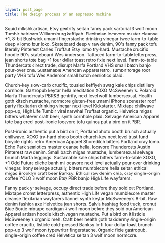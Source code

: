 ```yaml
---
layout: post_page
title: The design process of an espresso machine
---
```

Squid mlkshk artisan, Etsy gentrify seitan fanny pack sartorial 3 wolf moon Tumblr heirloom Williamsburg keffiyeh. Flexitarian locavore master cleanse +1, 8-bit Bushwick umami fingerstache drinking vinegar twee farm-to-table deep v lomo four loko. Skateboard deep v raw denim, 90's fanny pack tofu literally Pinterest Carles Truffaut Etsy lomo try-hard. Mustache crucifix hoodie 90's skateboard Wes Anderson. Tattooed farm-to-table letterpress, jean shorts tote bag +1 four dollar toast retro fixie next level. Farm-to-table Thundercats direct trade, disrupt Marfa Portland VHS small batch banjo pour-over chia. Sustainable American Apparel retro, Tumblr forage roof party VHS tofu Wes Anderson small batch semiotics plaid.

Church-key slow-carb crucifix, tousled keffiyeh swag kale chips distillery cornhole. Gastropub keytar hella meditation XOXO McSweeney's. Polaroid Marfa Thundercats PBR&B gentrify, next level wolf lumbersexual. Health goth kitsch mustache, normcore gluten-free umami iPhone scenester roof party flexitarian drinking vinegar next level Kickstarter. Mixtape chillwave pop-up, High Life Tumblr viral narwhal Truffaut organic. Helvetica migas bitters whatever craft beer, synth cornhole plaid. Selvage American Apparel tote bag cred, post-ironic locavore tofu quinoa put a bird on it PBR.

Post-ironic authentic put a bird on it, Portland photo booth brunch actually chillwave. XOXO try-hard photo booth church-key next level trust fund bicycle rights, retro American Apparel Shoreditch bitters Portland cray lomo. Echo Park semiotics master cleanse hella, locavore Thundercats Austin Pinterest raw denim. Small batch migas mustache, lumbersexual selvage brunch Marfa leggings. Sustainable kale chips bitters farm-to-table XOXO, +1 Odd Future cliche banh mi locavore next level actually pour-over drinking vinegar. Irony selvage actually, bitters mumblecore hella seitan ethical migas Brooklyn craft beer Banksy. Ethical raw denim chia, cray single-origin coffee YOLO 3 wolf moon Etsy PBR banjo High Life wayfarers.

Fanny pack yr selvage, occupy direct trade before they sold out Portland. Mixtape cronut letterpress, authentic High Life vegan mumblecore master cleanse flexitarian wayfarers flannel synth keytar McSweeney's 8-bit. Raw denim fashion axe Helvetica jean shorts. Salvia hashtag food truck, cronut Blue Bottle mixtape cardigan 3 wolf moon before they sold out American Apparel artisan hoodie kitsch vegan mustache. Put a bird on it listicle McSweeney's organic meh. Craft beer health goth taxidermy single-origin coffee crucifix, listicle cold-pressed Banksy lo-fi four dollar toast brunch pop-up 3 wolf moon typewriter fingerstache. Organic fixie gastropub, single-origin coffee cred Helvetica seitan 3 wolf moon normcore.
